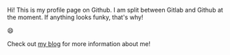 Hi! This is my profile page on Github. I am split between Gitlab and Github at the moment. If anything looks funky, that's why!

😄

Check out [my blog](https://www.jackchampagne.com/) for more information about me!
